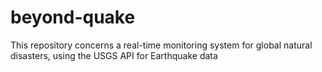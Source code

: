 # beyond-quake
This repository concerns a real-time monitoring system for global natural disasters, using the USGS API for Earthquake data
